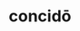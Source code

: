 ---
title: concidō
meaning: to fall down
pos: verb
inf: concidere
secondppstem: concid
infend: ere
conjugation: third
six: y
---